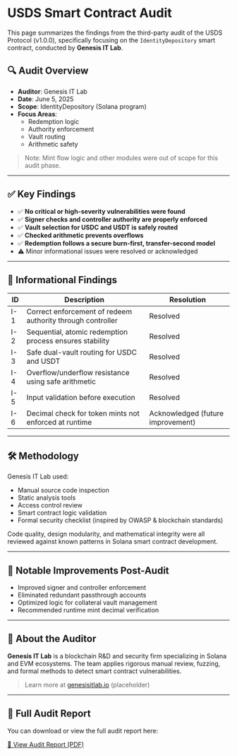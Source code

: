 
# USDS Smart Contract Audit

This page summarizes the findings from the third-party audit of the USDS Protocol (v1.0.0), specifically focusing on the `IdentityDepository` smart contract, conducted by **Genesis IT Lab**.

## 🔍 Audit Overview

- **Auditor**: Genesis IT Lab  
- **Date**: June 5, 2025  
- **Scope**: IdentityDepository (Solana program)  
- **Focus Areas**:
  - Redemption logic
  - Authority enforcement
  - Vault routing
  - Arithmetic safety

> Note: Mint flow logic and other modules were out of scope for this audit phase.

---

## ✅ Key Findings

- ✅ **No critical or high-severity vulnerabilities were found**
- ✅ **Signer checks and controller authority are properly enforced**
- ✅ **Vault selection for USDC and USDT is safely routed**
- ✅ **Checked arithmetic prevents overflows**
- ✅ **Redemption follows a secure burn-first, transfer-second model**
- ⚠️ Minor informational issues were resolved or acknowledged

---

## 📄 Informational Findings

| ID   | Description                                                                 | Resolution |
|------|-----------------------------------------------------------------------------|------------|
| I-1  | Correct enforcement of redeem authority through controller                 | Resolved   |
| I-2  | Sequential, atomic redemption process ensures stability                    | Resolved   |
| I-3  | Safe dual-vault routing for USDC and USDT                                  | Resolved   |
| I-4  | Overflow/underflow resistance using safe arithmetic                        | Resolved   |
| I-5  | Input validation before execution                                          | Resolved   |
| I-6  | Decimal check for token mints not enforced at runtime                      | Acknowledged (future improvement) |

---

## 🛠 Methodology

Genesis IT Lab used:
- Manual source code inspection
- Static analysis tools
- Access control review
- Smart contract logic validation
- Formal security checklist (inspired by OWASP & blockchain standards)

Code quality, design modularity, and mathematical integrity were all reviewed against known patterns in Solana smart contract development.

---

## 🧠 Notable Improvements Post-Audit

- Improved signer and controller enforcement
- Eliminated redundant passthrough accounts
- Optimized logic for collateral vault management
- Recommended runtime mint decimal verification

---

## 🏢 About the Auditor

**Genesis IT Lab** is a blockchain R&D and security firm specializing in Solana and EVM ecosystems. The team applies rigorous manual review, fuzzing, and formal methods to detect smart contract vulnerabilities.

> Learn more at [genesisitlab.io](#) (placeholder)

---

## 📎 Full Audit Report
You can download or view the full audit report here:

[📄 View Audit Report (PDF)](files/USDSAuditReportV1.0.0.pdf)

